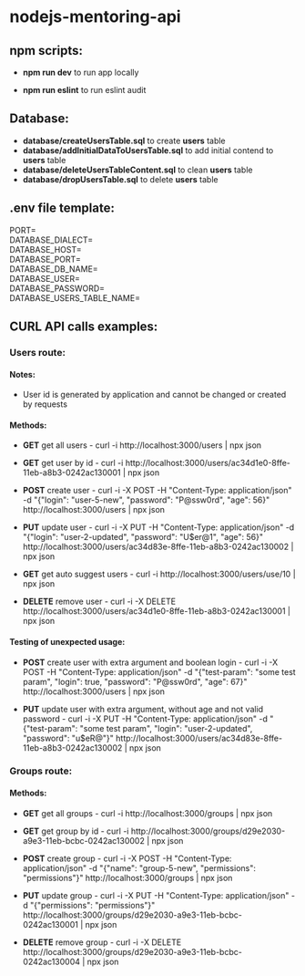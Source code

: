 # nodejs-mentoring-api

## npm scripts:

* **npm run dev** to run app locally

* **npm run eslint** to run eslint audit

## Database:

* **database/createUsersTable.sql** to create **users** table
* **database/addInitialDataToUsersTable.sql** to add initial contend to **users** table
* **database/deleteUsersTableContent.sql** to clean **users** table
* **database/dropUsersTable.sql** to delete **users** table

## .env file template:
PORT=  
DATABASE_DIALECT=  
DATABASE_HOST=  
DATABASE_PORT=  
DATABASE_DB_NAME=  
DATABASE_USER=  
DATABASE_PASSWORD=  
DATABASE_USERS_TABLE_NAME=  

## CURL API calls examples:

### Users route:

#### Notes:

* User id is generated by application and cannot be changed or created by requests

#### Methods:

* **GET** get all users - curl -i http://localhost:3000/users | npx json

* **GET** get user by id - curl -i http://localhost:3000/users/ac34d1e0-8ffe-11eb-a8b3-0242ac130001 | npx json

* **POST** create user - curl -i -X POST -H "Content-Type: application/json" -d "{\"login\": \"user-5-new\", \"password\": \"P@ssw0rd\", \"age\": 56}" http://localhost:3000/users | npx json

* **PUT** update user - curl -i -X PUT -H "Content-Type: application/json" -d "{\"login\": \"user-2-updated\", \"password\": \"U$er@1\", \"age\": 56}" http://localhost:3000/users/ac34d83e-8ffe-11eb-a8b3-0242ac130002 | npx json

* **GET** get auto suggest users - curl -i http://localhost:3000/users/use/10 | npx json

* **DELETE** remove user - curl -i -X DELETE http://localhost:3000/users/ac34d1e0-8ffe-11eb-a8b3-0242ac130001 | npx json

#### Testing of unexpected usage:

* **POST** create user with extra argument and boolean login - curl -i -X POST -H "Content-Type: application/json" -d "{\"test-param\": \"some test param\", \"login\": true, \"password\": \"P@ssw0rd\", \"age\": 67}" http://localhost:3000/users | npx json

* **PUT** update user with extra argument, without age and not valid password - curl -i -X PUT -H "Content-Type: application/json" -d "{\"test-param\": \"some test param\", \"login\": \"user-2-updated\", \"password\": \"u$eR@\"}" http://localhost:3000/users/ac34d83e-8ffe-11eb-a8b3-0242ac130002 | npx json

### Groups route:

#### Methods:

* **GET** get all groups - curl -i http://localhost:3000/groups | npx json

* **GET** get group by id - curl -i http://localhost:3000/groups/d29e2030-a9e3-11eb-bcbc-0242ac130002 | npx json

* **POST** create group - curl -i -X POST -H "Content-Type: application/json" -d "{\"name\": \"group-5-new\", \"permissions\": \"permissions\"}" http://localhost:3000/groups | npx json

* **PUT** update group - curl -i -X PUT -H "Content-Type: application/json" -d "{\"permissions\": \"permissions\"}" http://localhost:3000/groups/d29e2030-a9e3-11eb-bcbc-0242ac130001 | npx json

* **DELETE** remove group - curl -i -X DELETE http://localhost:3000/groups/d29e2030-a9e3-11eb-bcbc-0242ac130004 | npx json